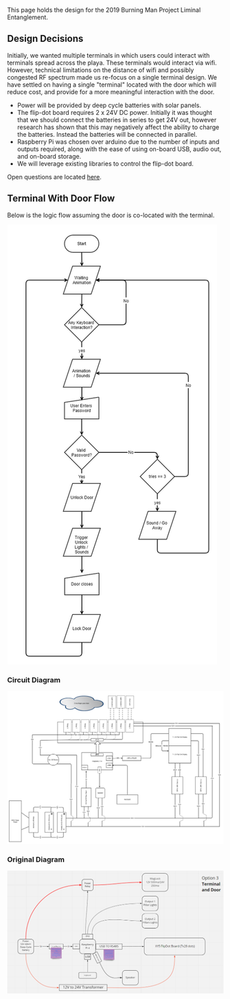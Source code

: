 This page holds the design for the 2019 Burning Man Project Liminal Entanglement. 

## Design Decisions

Initially, we wanted multiple terminals in which users could interact with terminals spread across the playa. These 
terminals would interact via wifi. However, technical limitations on the distance of wifi and possibly congested RF spectrum
made us re-focus on a single terminal design. We have settled on having a single "terminal" located with the door which 
will reduce cost, and provide for a more meaningful interaction with the door. 

- Power will be provided by deep cycle batteries with solar panels. 
- The flip-dot board requires 2 x 24V DC power. Initially it was thought that we should connect the batteries in series
to get 24V out, however research has shown that this may negatively affect the ability to charge the batteries. Instead 
the batteries will be connected in parallel. 
- Raspberry Pi was chosen over arduino due to the number of inputs and outputs required, along with the ease of using
on-board USB, audio out, and on-board storage. 
- We will leverage existing libraries to control the flip-dot board. 

Open questions are located [here](research.md).



## Terminal With Door Flow

Below is the logic flow assuming the door is co-located with the terminal.

![flow](diagrams/terminal_flowchart.png)

### Circuit Diagram

![raspberry pi](diagrams/raspberry-pi-circuit.png)

### Original Diagram

![circuit diagram](diagrams/terminal_diagram.PNG)

